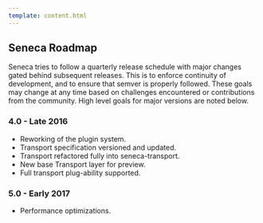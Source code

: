 ```yaml
---
template: content.html
---
```


## Seneca Roadmap
Seneca tries to follow a quarterly release schedule with major changes gated behind subsequent releases.
This is to enforce continuity of development, and to ensure that semver is properly followed. These goals
may change at any time based on challenges encountered or contributions from the community. High level
goals for major versions are noted below.

### 4.0 - Late 2016
* Reworking of the plugin system.
* Transport specification versioned and updated.
* Transport refactored fully into seneca-transport.
* New base Transport layer for preview.
* Full transport plug-ability supported.

### 5.0 - Early 2017
* Performance optimizations.
